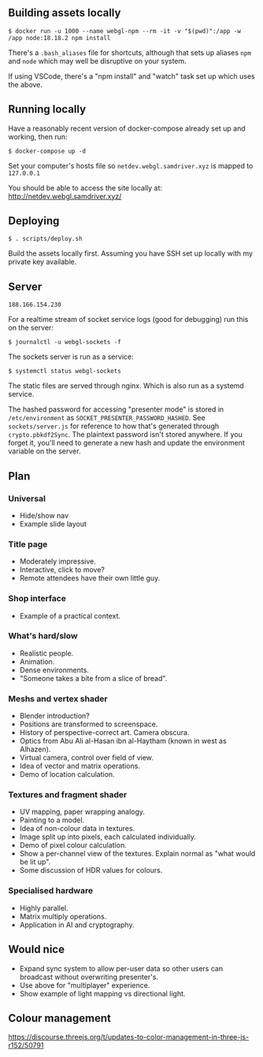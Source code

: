
## Building assets locally
```
$ docker run -u 1000 --name webgl-npm --rm -it -v "$(pwd)":/app -w /app node:18.18.2 npm install
```
There's a `.bash_aliases` file for shortcuts, although that sets up aliases `npm` and `node` which may well be disruptive on your system.

If using VSCode, there's a "npm install" and "watch" task set up which uses the above.

## Running locally
Have a reasonably recent version of docker-compose already set up and working, then run:
```
$ docker-compose up -d
```
Set your computer's hosts file so `netdev.webgl.samdriver.xyz` is mapped to `127.0.0.1`

You should be able to access the site locally at: http://netdev.webgl.samdriver.xyz/

## Deploying
```
$ . scripts/deploy.sh
```
Build the assets locally first. Assuming you have SSH set up locally with my private key available.

## Server
`188.166.154.230`

For a realtime stream of socket service logs (good for debugging) run this on the server:
```
$ journalctl -u webgl-sockets -f
```

The sockets server is run as a service:
```
$ systemctl status webgl-sockets
```

The static files are served through nginx. Which is also run as a systemd service.

The hashed password for accessing "presenter mode" is stored in `/etc/environment` as `SOCKET_PRESENTER_PASSWORD_HASHED`. See `sockets/server.js` for reference to how that's generated through `crypto.pbkdf2Sync`. The plaintext password isn't stored anywhere. If you forget it, you'll need to generate a new hash and update the environment variable on the server.

## Plan
### Universal
- Hide/show nav
- Example slide layout

### Title page
- Moderately impressive.
- Interactive, click to move?
- Remote attendees have their own little guy.

### Shop interface
- Example of a practical context.

### What's hard/slow
- Realistic people.
- Animation.
- Dense environments.
- "Someone takes a bite from a slice of bread".

### Meshs and vertex shader
- Blender introduction?
- Positions are transformed to screenspace.
- History of perspective-correct art. Camera obscura.
- Optics from Abu Ali al-Hasan ibn al-Haytham (known in west as Alhazen).
- Virtual camera, control over field of view.
- Idea of vector and matrix operations.
- Demo of location calculation.


### Textures and fragment shader
- UV mapping, paper wrapping analogy.
- Painting to a model.
- Idea of non-colour data in textures.
- Image split up into pixels, each calculated individually.
- Demo of pixel colour calculation.
- Show a per-channel view of the textures. Explain normal as "what would be lit up".
- Some discussion of HDR values for colours.

### Specialised hardware
- Highly parallel.
- Matrix multiply operations.
- Application in AI and cryptography.

## Would nice
- Expand sync system to allow per-user data so other users can broadcast without overwriting presenter's.
- Use above for "multiplayer" experience.
- Show example of light mapping vs directional light.

## Colour management
https://discourse.threejs.org/t/updates-to-color-management-in-three-js-r152/50791
